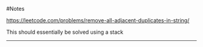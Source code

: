 #Notes

https://leetcode.com/problems/remove-all-adjacent-duplicates-in-string/

This should essentially be solved using a stack

---
